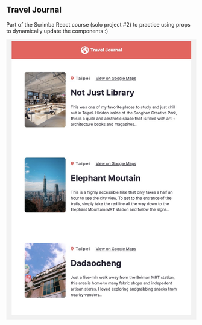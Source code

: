 ## Travel Journal

Part of the Scrimba React course (solo project #2) to practice using props to dynamically update the components :) 

![This is an image](/images/featureimage.jpg)

